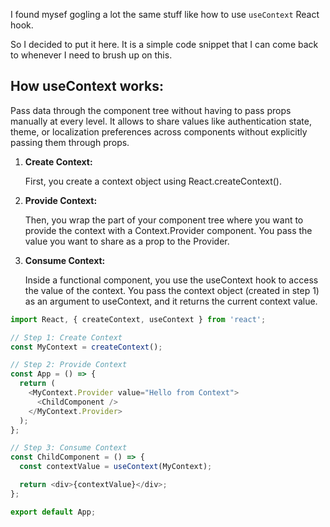 I found mysef gogling a lot the same stuff like how to use `useContext` React hook.

So I decided to put it here. It is a simple code snippet that I can come back to whenever I need to brush up on this.

## How useContext works:
Pass data through the component tree without having to pass props manually at every level. 
It allows to share values like authentication state, theme, or localization preferences across components without explicitly passing them through props.

1. __Create Context:__

   First, you create a context object using React.createContext().

3. __Provide Context:__

    Then, you wrap the part of your component tree where you want to provide the context with a Context.Provider component. You pass the value you want to share as a prop to the Provider.

3. __Consume Context:__

    Inside a functional component, you use the useContext hook to access the value of the context. You pass the context object (created in step 1) as an argument to useContext, and it returns the current context value.


```javascript
import React, { createContext, useContext } from 'react';

// Step 1: Create Context
const MyContext = createContext();

// Step 2: Provide Context
const App = () => {
  return (
    <MyContext.Provider value="Hello from Context">
      <ChildComponent />
    </MyContext.Provider>
  );
};

// Step 3: Consume Context
const ChildComponent = () => {
  const contextValue = useContext(MyContext);

  return <div>{contextValue}</div>;
};

export default App;


```
